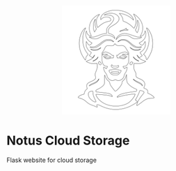 <div align="center">
  <img src="static/icon.svg" width="250pt">
</div>

# Notus Cloud Storage
Flask website for cloud storage
